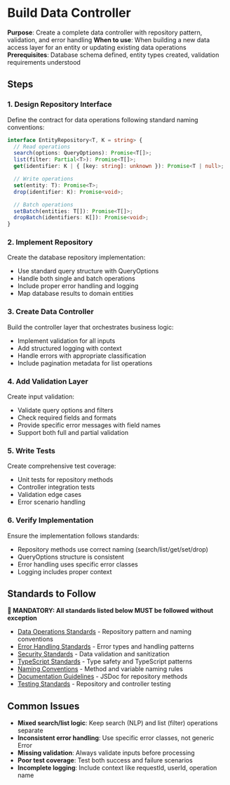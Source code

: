 # Build Data Controller

**Purpose**: Create a complete data controller with repository pattern, validation, and error handling
**When to use**: When building a new data access layer for an entity or updating existing data operations
**Prerequisites**: Database schema defined, entity types created, validation requirements understood

## Steps

### 1. Design Repository Interface

Define the contract for data operations following standard naming conventions:

```typescript
interface EntityRepository<T, K = string> {
  // Read operations
  search(options: QueryOptions): Promise<T[]>;
  list(filter: Partial<T>): Promise<T[]>;
  get(identifier: K | { [key: string]: unknown }): Promise<T | null>;

  // Write operations
  set(entity: T): Promise<T>;
  drop(identifier: K): Promise<void>;

  // Batch operations
  setBatch(entities: T[]): Promise<T[]>;
  dropBatch(identifiers: K[]): Promise<void>;
}
```

### 2. Implement Repository

Create the database repository implementation:

- Use standard query structure with QueryOptions
- Handle both single and batch operations
- Include proper error handling and logging
- Map database results to domain entities

### 3. Create Data Controller

Build the controller layer that orchestrates business logic:

- Implement validation for all inputs
- Add structured logging with context
- Handle errors with appropriate classification
- Include pagination metadata for list operations

### 4. Add Validation Layer

Create input validation:

- Validate query options and filters
- Check required fields and formats
- Provide specific error messages with field names
- Support both full and partial validation

### 5. Write Tests

Create comprehensive test coverage:

- Unit tests for repository methods
- Controller integration tests
- Validation edge cases
- Error scenario handling

### 6. Verify Implementation

Ensure the implementation follows standards:

- Repository methods use correct naming (search/list/get/set/drop)
- QueryOptions structure is consistent
- Error handling uses specific error classes
- Logging includes proper context

## Standards to Follow

**🔴 MANDATORY: All standards listed below MUST be followed without exception**

- [Data Operations Standards](../../standards/backend/data-operations.md) - Repository pattern and naming conventions
- [Error Handling Standards](../../standards/backend/error-handling.md) - Error types and handling patterns
- [Security Standards](../../standards/backend/security.md) - Data validation and sanitization
- [TypeScript Standards](../../standards/code/typescript.md) - Type safety and TypeScript patterns
- [Naming Conventions](../../standards/code/naming.md) - Method and variable naming rules
- [Documentation Guidelines](../../standards/code/documentation.md) - JSDoc for repository methods
- [Testing Standards](../../standards/quality/testing.md) - Repository and controller testing

## Common Issues

- **Mixed search/list logic**: Keep search (NLP) and list (filter) operations separate
- **Inconsistent error handling**: Use specific error classes, not generic Error
- **Missing validation**: Always validate inputs before processing
- **Poor test coverage**: Test both success and failure scenarios
- **Incomplete logging**: Include context like requestId, userId, operation name
